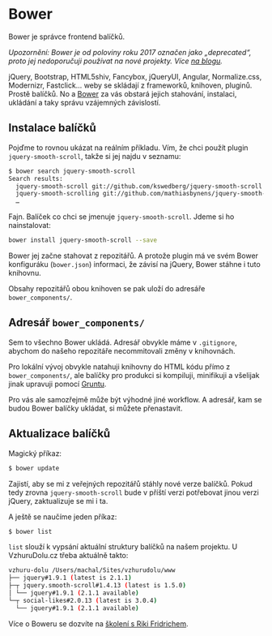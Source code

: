 # Bower

Bower je správce frontend balíčků.

*Upozornění: Bower je od poloviny roku 2017 označen jako „deprecated“, proto jej nedoporučuji používat na nové projekty. Více [na blogu](https://www.vzhurudolu.cz/blog/91-bower-mrtvy).*

<!-- AdSnippet -->

jQuery, Bootstrap, HTML5shiv, Fancybox, jQueryUI, Angular, Normalize.css, Modernizr, Fastclick… weby se skládají z frameworků, knihoven, pluginů. Prostě balíčků. No a [Bower](http://bower.io/) za vás obstará jejich stahování, instalaci, ukládání a taky správu vzájemných závislostí.

## Instalace balíčků

Pojďme to rovnou ukázat na reálním příkladu. Vím, že chci použít plugin `jquery-smooth-scroll`, takže si jej najdu v seznamu:

```bash
$ bower search jquery-smooth-scroll
Search results:
  jquery-smooth-scroll git://github.com/kswedberg/jquery-smooth-scroll.git
  jquery-smooth-scrolling git://github.com/mathiasbynens/jquery-smooth-scrolling.git
  …
```

Fajn. Balíček co chci se jmenuje `jquery-smooth-scroll`. Jdeme si ho nainstalovat:

```bash
bower install jquery-smooth-scroll --save
```

Bower jej začne stahovat z repozitářů. A protože plugin má ve svém Bower konfiguráku (`bower.json`) informaci, že závisí na jQuery, Bower stáhne i tuto knihovnu.

Obsahy repozitářů obou knihoven se pak uloží do adresáře `bower_components/`.

## Adresář `bower_components/`

Sem to všechno Bower ukládá. Adresář obvykle máme v `.gitignore`, abychom do našeho repozitáře necommitovali změny v knihovnách.

<!-- AdSnippet -->

Pro lokální vývoj obvykle natahuji knihovny do HTML kódu přímo z `bower_components/`, ale balíčky pro produkci si kompiluji, minifikuji a všelijak jinak upravuji pomocí [Gruntu](grunt.md).

Pro vás ale samozřejmě může být výhodné jiné workflow. A adresář, kam se budou Bower balíčky ukládat, si můžete přenastavit.

## Aktualizace balíčků

Magický příkaz:

```bash
$ bower update
```

Zajistí, aby se mi z veřejných repozitářů stáhly nové verze balíčků. Pokud tedy zrovna `jquery-smooth-scroll` bude v příští verzi potřebovat jinou verzi jQuery, zaktualizuje se mi i ta.

<!-- AdSnippet -->

A ještě se naučíme jeden příkaz:

```bash
$ bower list
```

`list` slouží k vypsání aktuální struktury balíčků na našem projektu. U VzhuruDolu.cz třeba aktuálně takto:

```bash
vzhuru-dolu /Users/machal/Sites/vzhurudolu/www
├── jquery#1.9.1 (latest is 2.1.1)
├─┬ jquery.smooth-scroll#1.4.13 (latest is 1.5.0)
│ └── jquery#1.9.1 (2.1.1 available)
└─┬ social-likes#2.0.13 (latest is 3.0.4)
  └── jquery#1.9.1 (2.1.1 available)
```

Více o Boweru se dozvíte na [školení s Riki Fridrichem](https://www.vzhurudolu.cz/kurzy/grunt-gulp).
